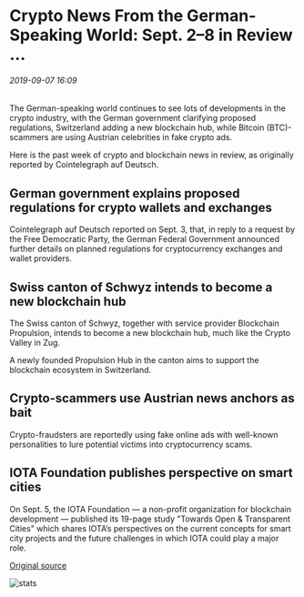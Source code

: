 # Crypto News From the German-Speaking World: Sept. 2–8 in Review ...

###### 2019-09-07 16:09

The German-speaking world continues to see lots of developments in the crypto industry, with the German government clarifying proposed regulations, Switzerland adding a new blockchain hub, while Bitcoin (BTC)-scammers are using Austrian celebrities in fake crypto ads.

Here is the past week of crypto and blockchain news in review, as originally reported by Cointelegraph auf Deutsch.

## German government explains proposed regulations for crypto wallets and exchanges

Cointelegraph auf Deutsch reported on Sept. 3, that, in reply to a request by the Free Democratic Party, the German Federal Government announced further details on planned regulations for cryptocurrency exchanges and wallet providers.

## Swiss canton of Schwyz intends to become a new blockchain hub

The Swiss canton of Schwyz, together with service provider Blockchain Propulsion, intends to become a new blockchain hub, much like the Crypto Valley in Zug.

A newly founded Propulsion Hub in the canton aims to support the blockchain ecosystem in Switzerland.

## Crypto-scammers use Austrian news anchors as bait

Crypto-fraudsters are reportedly using fake online ads with well-known personalities to lure potential victims into cryptocurrency scams.

## IOTA Foundation publishes perspective on smart cities

On Sept. 5, the IOTA Foundation — a non-profit organization for blockchain development — published its 19-page study "Towards Open & Transparent Cities" which shares IOTA’s perspectives on the current concepts for smart city projects and the future challenges in which IOTA could play a major role.

[Original source](https://cointelegraph.com/news/crypto-news-from-the-german-speaking-world-sept-28-in-review)

![stats](https://c.statcounter.com/11760860/0/a89fa40b/1/ "stats")